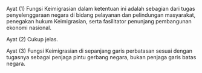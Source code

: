 Ayat (1)
Fungsi Keimigrasian dalam ketentuan ini adalah sebagian
dari tugas penyelenggaraan negara di bidang pelayanan dan
pelindungan masyarakat, penegakan hukum Keimigrasian,
serta fasilitator penunjang pembangunan ekonomi nasional.

Ayat (2)
Cukup jelas.

Ayat (3)
Fungsi Keimigrasian di sepanjang garis perbatasan sesuai
dengan tugasnya sebagai penjaga pintu gerbang negara,
bukan penjaga garis batas negara.